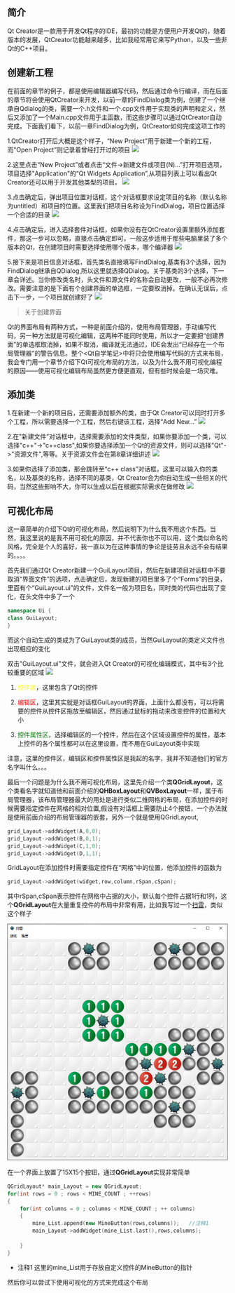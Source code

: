 ## 简介

Qt Creator是一款用于开发Qt程序的IDE，最初的功能是方便用户开发Qt的，随着版本的发展，QtCreator功能越来越多，比如我经常用它来写Python，以及一些非Qt的C++项目。

## 创建新工程

在前面的章节的例子，都是使用编辑器编写代码，然后通过命令行编译，而在后面的章节将会使用QtCreator来开发，以前一章的FindDialog类为例，创建了一个继承自Qdialog的类，需要一个.h文件和一个.cpp文件用于实现类的声明和定义，然后又添加了一个Main.cpp文件用于主函数，而这些步骤可以通过QtCreator自动完成。下面我们看下，以前一章FindDialog为例，QtCreator如何完成这项工作的

1.QtCreator打开后大概是这个样子，“New Project"用于新建一个新的工程，而"Open Project”则记录着曾经打开过的项目
![](https://jxf2008-1302581379.cos.ap-nanjing.myqcloud.com/QtNotes/6-1.png)

2.这里点击“New Project”或者点击“文件->新建文件或项目(N)...”打开项目选项，项目选择"Application"的“Qt Widgets Application”,从项目列表上可以看出Qt Creator还可以用于开发其他类型的项目。
![](https://jxf2008-1302581379.cos.ap-nanjing.myqcloud.com/QtNotes/6-2.png)

3.点击确定后，弹出项目位置对话框，这个对话框要求设定项目的名称（默认名称为untitled）和项目的位置。这里我们把项目名称设为FindDialog，项目位置选择一个合适的目录
![](https://jxf2008-1302581379.cos.ap-nanjing.myqcloud.com/QtNotes/6-3.png)

4.点击确定后，进入选择套件对话框，如果你没有在QtCreator设置里额外添加套件，那这一步可以忽略，直接点击确定即可。一般这步适用于那些电脑里装了多个版本的Qt，在创建项目时需要选择使用哪个版本，哪个编译器
![](https://jxf2008-1302581379.cos.ap-nanjing.myqcloud.com/QtNotes/6-4.png)

5.接下来是项目信息对话框，首先类名直接填写FindDialog,基类有3个选择，因为FindDialog继承自QDialog,所以这里就选择QDialog。关于基类的3个选择，下一章会详述。当你修改类名时，头文件和源文件的名称会自动更改，一般不必再次修改。需要注意的是下面有个创建界面的单选框，一定要取消掉。在确认无误后，点击下一步，一个项目就创建好了
![](https://jxf2008-1302581379.cos.ap-nanjing.myqcloud.com/QtNotes/6-5.png)

>关于创建界面

Qt的界面布局有两种方式，一种是前面介绍的，使用布局管理器，手动编写代码，另一种方法就是可视化编辑，这两种不能同时使用，所以才一定要把“创建界面”的单选框取消掉，如果不取消，编译就无法通过，IDE会发出“已经存在一个布局管理器”的警告信息。整个<Qt自学笔记>中将只会使用编写代码的方式来布局，我会专门用一个章节介绍下Qt可视化布局的方法，以及为什么我不用可视化编程的原因——使用可视化编辑布局虽然更方便更直观，但有些时候会是一场灾难。

## 添加类

1.在新建一个新的项目后，还需要添加额外的类，由于Qt Creator可以同时打开多个工程，所以需要选择一个工程，然后右键该工程，选择“Add New...”
![](https://jxf2008-1302581379.cos.ap-nanjing.myqcloud.com/QtNotes/6-6.png)

2.在"新建文件”对话框中，选择需要添加的文件类型，如果你要添加一个类，可以选择"c++"->"c++class",如果你要选择添加一个Qt的资源文件，则可以选择"Qt"->"资源文件",等等。关于资源文件会在第8章详细讲述
![](https://jxf2008-1302581379.cos.ap-nanjing.myqcloud.com/QtNotes/6-7.png)

3.如果你选择了添加类，那会跳转至“c++ class”对话框，这里可以输入你的类名，以及基类的名称，选择不同的基类，Qt Creator会为你自动生成一些相关的代码，当然这些影响不大，你可以生成以后在根据实际需求在做修改
![](https://jxf2008-1302581379.cos.ap-nanjing.myqcloud.com/QtNotes/6-8.png)

## 可视化布局

这一章简单的介绍下Qt的可视化布局，然后说明下为什么我不用这个东西。当然，我这里说的是我不用可视化的原因，并不代表你也不可以用，这个类似命名的风格，完全是个人的喜好，我一直以为在这种事情的争论是徒劳且永远不会有结果的。。。。

首先我们通过Qt Creator新建一个GuiLayout项目，然后在新建项目对话框中不要取消“界面文件”的选项，点击确定后，发现新建的项目里多了个“Forms”的目录，里面有个“GuiLayout.ui”的文件，文件名一般为项目名，同时类的代码也出现了变化，在头文件中多了一个
```c++
namespace Ui {
class GuiLayout;
}
```
而这个自动生成的类成为了GuiLayout类的成员，当然GuiLayout的类定义文件也出现相应的变化

双击"GuiLayout.ui"文件，就会进入Qt Creator的可视化编辑模式，其中有3个比较重要的区域
![](https://jxf2008-1302581379.cos.ap-nanjing.myqcloud.com/QtNotes/6-9.png)

1. <font color=yellow>控件区</font>，这里包含了Qt的控件

2. <font color=red>编辑区</font>，这里其实就是对话框GuiLayout的界面，上面什么都没有，可以将需要的控件从控件区拖放至编辑区，然后通过鼠标的拖动来改变控件的位置和大小

3. <font color=green>控件属性区</font>，选择编辑区的一个控件，然后在这个区域设置控件的属性，基本上控件的各个属性都可以在这里设置，而不用在GuiLayout类中实现

注意，这里的控件区，编辑区和控件属性区是我起的名字，我并不知道他们的官方名字叫什么。。。

最后一个问题是为什么我不用可视化布局，这里先介绍一个类**QGridLayout**，这个类看名字就知道他和前面介绍的**QHBoxLayout**和**QVBoxLayout**一样，属于布局管理器，该布局管理器最大的用处是进行类似二维网格的布局，在添加控件的时候需要指定控件在网格的相对位置,假设有对话框上需要防止4个按钮，一个办法就是使用前面介绍的布局管理器的嵌套，另外一个就是使用QGridLayout,
```c++
grid_Layout->addWidget(A,0,0);
grid_Layout->addWidget(B,0,1);
grid_Layout->addWidget(C,1,0);
grid_Layout->addWidget(D,1,1);
```
GridLayout在添加控件时需要指定控件在“网格”中的位置，他添加控件的函数为
```c++
grid_Layout->addWidget(widget,row,column,rSpan,cSpan);
```
其中rSpan,cSpan表示控件在网格中占据的大小，默认每个控件占据1行和1列，这个**QGridLayout**在大量重复控件的布局中非常有用，比如我写过一个[扫雷](https://github.com/jxf2008/MineLand)，类似这个样子

![](https://github.com/jxf2008/MineLand/raw/master/扫雷.png)

在一个界面上放置了15X15个按钮，通过**QGridLayout**实现非常简单
```c++
QGridLayout* main_Layout = new QGridLayout;
for(int rows = 0 ; rows < MINE_COUNT ; ++rows)
{
    for(int columns = 0 ; columns < MINE_COUNT ; ++ columns)
    {
        mine_List.append(new MineButton(rows,columns));   //注释1
        main_Layout->addWidget(mine_List.last(),rows,columns);

    }
}
```
+ 注释1 这里的mine_List用于存放自定义控件的MineButton的指针

然后你可以尝试下使用可视化的方式来完成这个布局